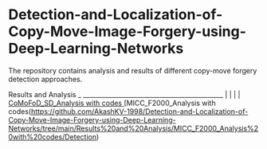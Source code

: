 # Detection-and-Localization-of-Copy-Move-Image-Forgery-using-Deep-Learning-Networks

The repository contains analysis and results of different copy-move forgery detection approaches.

Results and Analysis _ ____________________________________________
                      |                                            |
                      |                                            |
        [CoMoFoD_SD_Analysis with codes ](https://github.com/AkashKV-1998/Detection-and-Localization-of-Copy-Move-Image-Forgery-using-Deep-Learning-Networks/tree/main/Results%20and%20Analysis/CoMoFoD_SD_Analysis%20with%20codes)               [MICC_F2000_Analysis with codes(https://github.com/AkashKV-1998/Detection-and-Localization-of-Copy-Move-Image-Forgery-using-Deep-Learning-Networks/tree/main/Results%20and%20Analysis/MICC_F2000_Analysis%20with%20codes/Detection)
